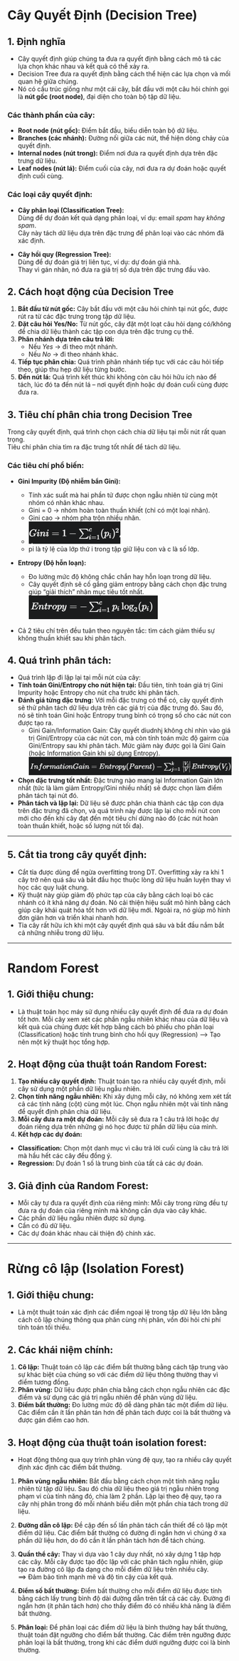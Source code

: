 # Cây Quyết Định (Decision Tree)

## 1. Định nghĩa

- Cây quyết định giúp chúng ta đưa ra quyết định bằng cách mô tả các lựa chọn khác nhau và kết quả có thể xảy ra.  
- Decision Tree đưa ra quyết định bằng cách thể hiện các lựa chọn và mối quan hệ giữa chúng.  
- Nó có cấu trúc giống như một cái cây, bắt đầu với một câu hỏi chính gọi là **nút gốc (root node)**, đại diện cho toàn bộ tập dữ liệu.  

### Các thành phần của cây:
- **Root node (nút gốc):** Điểm bắt đầu, biểu diễn toàn bộ dữ liệu.  
- **Branches (các nhánh):** Đường nối giữa các nút, thể hiện dòng chảy của quyết định.  
- **Internal nodes (nút trong):** Điểm nơi đưa ra quyết định dựa trên đặc trưng dữ liệu.  
- **Leaf nodes (nút lá):** Điểm cuối của cây, nơi đưa ra dự đoán hoặc quyết định cuối cùng.  

### Các loại cây quyết định:
- **Cây phân loại (Classification Tree):**  
  Dùng để dự đoán kết quả dạng phân loại, ví dụ: email *spam* hay *không spam*.  
  Cây này tách dữ liệu dựa trên đặc trưng để phân loại vào các nhóm đã xác định.  

- **Cây hồi quy (Regression Tree):**  
  Dùng để dự đoán giá trị liên tục, ví dụ: dự đoán giá nhà.  
  Thay vì gán nhãn, nó đưa ra giá trị số dựa trên đặc trưng đầu vào.  

## 2. Cách hoạt động của Decision Tree

1. **Bắt đầu từ nút gốc:** Cây bắt đầu với một câu hỏi chính tại nút gốc, được rút ra từ các đặc trưng trong tập dữ liệu.  
2. **Đặt câu hỏi Yes/No:** Từ nút gốc, cây đặt một loạt câu hỏi dạng có/không để chia dữ liệu thành các tập con dựa trên đặc trưng cụ thể.  
3. **Phân nhánh dựa trên câu trả lời:**  
   - Nếu *Yes* → đi theo một nhánh.  
   - Nếu *No* → đi theo nhánh khác.  
4. **Tiếp tục phân chia:** Quá trình phân nhánh tiếp tục với các câu hỏi tiếp theo, giúp thu hẹp dữ liệu từng bước.  
5. **Đến nút lá:** Quá trình kết thúc khi không còn câu hỏi hữu ích nào để tách, lúc đó ta đến nút lá – nơi quyết định hoặc dự đoán cuối cùng được đưa ra.  

## 3. Tiêu chí phân chia trong Decision Tree

Trong cây quyết định, quá trình chọn cách chia dữ liệu tại mỗi nút rất quan trọng.  
Tiêu chí phân chia tìm ra đặc trưng tốt nhất để tách dữ liệu.  

### Các tiêu chí phổ biến:

- **Gini Impurity (Độ nhiễm bẩn Gini):**  
  - Tính xác suất mà hai phần tử được chọn ngẫu nhiên từ cùng một nhóm có nhãn khác nhau.  
  - Gini = 0 → nhóm hoàn toàn thuần khiết (chỉ có một loại nhãn).  
  - Gini cao → nhóm pha trộn nhiều nhãn.  
  - ![Công thức Gini](img/formula_gini.png)
  - pi là tỷ lệ của lớp thứ i trong tập giữ liệu con và c là số lớp.

- **Entropy (Độ hỗn loạn):**  
  - Đo lường mức độ không chắc chắn hay hỗn loạn trong dữ liệu.  
  - Cây quyết định sẽ cố gắng giảm entropy bằng cách chọn đặc trưng giúp “giải thích” nhãn mục tiêu tốt nhất.  
    ![Công thức Entropy](img/formula_entropy.png)
- Cả 2 tiêu chí trên đều tuân theo nguyên tắc: tìm cách giảm thiểu sự không thuần khiết sau khi phân tách.

## 4. Quá trình phân tách:
- Quá trình lặp đi lặp lại tại mỗi nút của cây:
- **Tính toán Gini/Entropy cho nút hiện tại:** Đầu tiên, tính toán giá trị Gini Impurity hoặc Entropy cho nút cha trước khi phân tách.
- **Đánh giá từng đặc trưng:** Với mỗi đặc trưng có thể có, cây quyết định sẽ thử phân tách dữ liệu dựa trên các giá trị của đặc trưng đó. Sau đó, nó sẽ tính toán Gini hoặc Entropy trung bình có trọng số cho các nút con được tạo ra.
    + Gini Gain/Information Gain: Cây quyết diudnhj không chỉ nhìn vào giá trị Gini/Entropy của các nút con, mà còn tính toán mức độ gairm của Gini/Entropy sau khi phân tách. Mức giảm này được gọi là Gini Gain (hoặc Information Gain khi sử dụng Entropy).\
    ![Công thức Entropy](img/formula_informationgain.png)
- **Chọn đặc trưng tốt nhất:** Đặc trưng nào mang lại Information Gain lớn nhất (tức là làm giảm Entropy/Gini nhiều nhất) sẽ được chọn làm điểm phân tách tại nút đó.
- **Phân tách và lặp lại:** Dữ liệu sẽ được phân chia thành các tập con dựa trên đặc trưng đã chọn, và quá trình này được lặp lại cho mỗi nút con mới cho đến khi cây đạt đến một tiêu chí dừng nào đó (các nút hoàn toàn thuần khiết, hoặc số lượng nút tối đa).

---
## 5. Cắt tỉa trong cây quyết định:
- Cắt tỉa được dùng để ngừa overfitting trong DT. Overfitting xảy ra khi 1 cây trở nên quá sâu và bắt đầu học thuộc lòng dữ liệu huấn luyện thay vì học các quy luật chung.
- Kỹ thuật này giúp giảm độ phức tạp của cây bằng cách loại bỏ các nhánh có ít khả năng dự đoán. Nó cải thiện hiệu suất mô hình bằng cách giúp cây khái quát hóa tốt hơn với dữ liệu mới. Ngoài ra, nó giúp mô hình đơn giản hơn và triển khai nhanh hơn.
- Tỉa cây rất hữu ích khi một cây quyết định quá sâu và bắt đầu nắm bắt cả những nhiễu trong dữ liệu.

---
# Random Forest
## 1. Giới thiệu chung:
- Là thuật toán học máy sử dụng nhiều cây quyết định để đưa ra dự đoán tốt hơn. Mỗi cây xem xét các phần ngẫu nhiên khác nhau của dữ liệu và kết quả của chúng được kết hợp bằng cách bỏ phiếu cho phân loại (Classification) hoặc tính trung bình cho hồi quy (Regression) --> Tạo nên một kỹ thuật học tổng hợp.
## 2. Hoạt động của thuật toán Random Forest:
1. **Tạo nhiều cây quyết định:** Thuật toán tạo ra nhiều cây quyết định, mỗi cây sử dụng một phần dữ liệu ngẫu nhiên.
2. **Chọn tính năng ngẫu nhiên:** Khi xây dựng mỗi cây, nó không xem xét tất cả các tính năng (cột) cùng một lúc. Chọn ngẫu nhiên một vài tính năng để quyết định phân chia dữ liệu.
3. **Mỗi cây đưa ra một dự đoán:** Mỗi cây sẽ đưa ra 1 câu trả lời hoặc dự đoán riêng dựa trên những gì nó học được từ phần dữ liệu của mình.
4. **Kết hợp các dự đoán:**
  + **Classification:** Chọn một danh mục vì câu trả lời cuối cùng là câu trả lời mà hầu hết các cây đều đồng ý.
  + **Regression:** Dự đoán 1 số là trung bình của tất cả các dự đoán.

## 3. Giả định của Random Forest:
- Mỗi cây tự đưa ra quyết định của riêng mình: Mỗi cây trong rừng đều tự đưa ra dự đoán của riêng mình mà không cần dựa vào cây khác.
- Các phần dữ liệu ngẫu nhiên được sử dụng.
- Cần có đủ dữ liệu.
- Các dự đoán khác nhau cải thiện độ chính xác.

---
# Rừng cô lập (Isolation Forest)
## 1. Giới thiệu chung:
- Là một thuật toán xác định các điểm ngoại lệ trong tập dữ liệu lớn bằng cách cô lập chúng thông qua phân cùng nhị phân, vốn đòi hỏi chi phí tính toán tối thiểu.
## 2. Các khái niệm chính:

1. **Cô lập:** Thuật toán cô lập các điểm bất thường bằng cách tập trung vào sự khác biệt của chúng so với các điểm dữ liệu thông thường thay vì điểm tương đồng.
2. **Phân vùng:** Dữ liệu được phân chia bằng cách chọn ngẫu nhiên các đặc điểm và sử dụng các giá trị ngẫu nhiên để phân vùng dữ liệu.
3. **Điểm bất thường:** Đo lường mức độ dễ dàng phân tác một điểm dữ liệu. Các điểm cần ít lần phân tán hơn để phân tách được coi là bất thường và được gán điểm cao hơn.

## 3. Hoạt động của thuật toán isolation forest:
- Hoạt động thông qua quy trình phân vùng đệ quy, tạo ra nhiều cây quyết định xác định các điểm bất thường.
1. **Phân vùng ngẫu nhiên:** Bắt đầu bằng cách chọn một tính năng ngẫu nhiên từ tập dữ liệu. Sau đó chia dữ liệu theo giá trị ngẫu nhiên trong phạm vi của tính năng đó, chia làm 2 phần. Lặp lại theo đệ quy, tạo ra cây nhị phân trong đó mỗi nhánh biểu diễn một phần chia tách trong dữ liệu.

2. **Đường dẫn cô lập:** Đề cập đến số lần phân tách cần thiết để cô lập một điểm dữ liệu. Các điểm bất thường có đường đi ngắn hơn vì chúng ở xa phần dữ liệu hơn, do đó cần ít lần phân tách hơn để tách chúng.

3. **Quần thể cây:** Thay vì dựa vào 1 cây duy nhất, nó xây dựng 1 tập hợp các cây. Mỗi cây được tạo độc lập với các phân tách ngẫu nhiên, giúp tạo ra đường cô lập đa dạng cho mỗi điểm dữ liệu trên nhiều cây.\
==> Đảm bảo tinh mạnh mẽ và độ tin cậy của kết quả.

4. **Điểm số bất thường:** Điểm bất thường cho mỗi điểm dữ liệu được tính bằng cách lấy trung bình độ dài đường dẫn trên tất cả các cây. Đường đi ngắn hơn (ít phân tách hơn) cho thấy điểm đó có nhiều khả năng là điểm bất thường.

5. **Phân loại:** Để phân loại các điểm dữ liệu là bình thường hay bất thường, thuật toán đặt ngưỡng cho điểm bất thường. Các điểm trên ngưỡng được phân loại là bất thường, trong khi các điểm dưới ngưỡng được coi là bình thường.